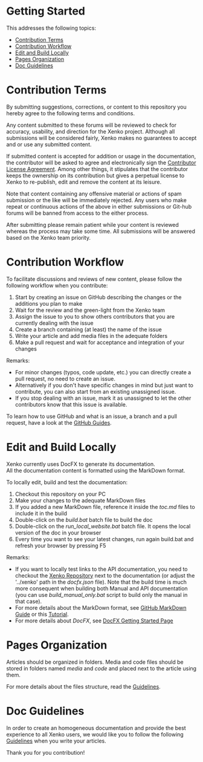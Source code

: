 Getting Started
===============
This addresses the following topics:
* [Contribution Terms](#Terms)
* [Contribution Workflow](#Workflow)
* [Edit and Build Locally](#Build)
* [Pages Organization](#Organization)
* [Doc Guidelines](#Guidelines)

# <a name="Terms"> Contribution Terms 

By submitting suggestions, corrections, or content to this repository you hereby agree to the following terms and conditions.

Any content submitted to these forums will be reviewed to check for accuracy, usability, 
and direction for the Xenko project. Although all submissions will be considered fairly, 
Xenko makes no guarantees to accept and or use any submitted content.

If submitted content is accepted for addition or usage in the documentation, the contributor 
will be asked to agree and electronically sign the [Contributor License Agreement](ContributorLicenseAgreement.md).
Among other things, it stipulates that the contributor keeps the ownership on its contribution but gives
a perpetual license to Xenko to re-publish, edit and remove the content at its leisure. 

Note that content containing any offensive material or actions of spam submission or the like will be immediately rejected. 
Any users who make repeat or continuous actions of the above in either submissions or 
Git-hub forums will be banned from access to the either process.

After submitting please remain patient while your content is reviewed whereas the process may take some time. 
All submissions will be answered based on the Xenko team priority. 

# <a name="Workflow"> Contribution Workflow 

To facilitate discussions and reviews of new content, please follow the following workflow when you contribute:

1. Start by creating an issue on GitHub describing the changes or the additions you plan to make  
2. Wait for the review and the green-light from the Xenko team  
3. Assign the issue to you to show others contributors that you are currently dealing with the issue  
4. Create a branch containing (at least) the name of the issue  
5. Write your article and add media files in the adequate folders  
6. Make a pull request and wait for acceptance and integration of your changes  

Remarks: 
- For minor changes (typos, code update, etc.) you can directly create a pull request, no need to create an issue.
- Alternatively if you don't have specific changes in mind but just want to contribute, 
you can also start from an existing unassigned issue.
- If you stop dealing with an issue, mark it as unassigned to let the other contributors know that this issue is available.

To learn how to use GitHub and what is an issue, a branch and a pull request, 
have a look at the [GitHub Guides](https://guides.github.com/activities/hello-world/).

# <a name="Build"> Edit and Build Locally 

Xenko currently uses DocFX to generate its documentation.  
All the documentation content is formatted using the MarkDown format.

To locally edit, build and test the documentation:

1. Checkout this repository on your PC  
2. Make your changes to the adequate MarkDown files  
3. If you added a new MarkDown file, reference it inside the _toc.md_ files to include it in the build  
4. Double-click on the _build.bat_ batch file to build the doc  
5. Double-click on the _run_local_website.bat_ batch file. It opens the local version of the doc in your browser  
6. Every time you want to see your latest changes, run again build.bat and refresh your browser by pressing F5  

Remarks: 
- If you want to locally test links to the API documentation, you need to checkout the 
[Xenko Repository](https://github.com/xenko3d/xenko) next to the documentation 
(or adjust the '../xenko' path in the _docfx.json_ file). Note that the build time is much more consequent
when building both Manual and API documentation (you can use _build_manual_only.bat_ script 
to build only the manual in that case).
- For more details about the MarkDown format, see [GitHub MarkDown Guide](https://guides.github.com/features/mastering-markdown/) or this [Tutorial](http://www.markdowntutorial.com/).
- For more details about _DocFX_, see [DocFX Getting Started Page](https://dotnet.github.io/docfx/tutorial/docfx_getting_started.html)

# <a name="Organization"> Pages Organization 

Articles should be organized in folders. Media and code files should be stored in folders named _media_ and _code_
and placed next to the article using them.

For more details about the files structure, read the [Guidelines](GUIDELINES.md).

# <a name="Guidelines"> Doc Guidelines 

In order to create an homogeneous documentation and provide the best experience to all Xenko users, 
we would like you to follow the following [Guidelines](GUIDELINES.md) when you write your articles.

Thank you for you contribution!
